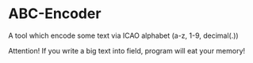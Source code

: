 # ABC-Encoder
A tool which encode some text via ICAO alphabet (a-z, 1-9, decimal(.))

Attention! If you write a big text into field, program will eat your memory!
